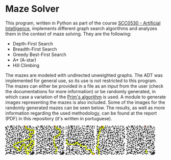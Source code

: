 # Maze Solver

This program, written in Python as part of the course [SCC0530 - Artificial Intelligence](https://uspdigital.usp.br/jupiterweb/obterDisciplina?nomdis=&sgldis=SCC0530), implements different graph search algorithms and analyzes them in the context of maze solving. They are the following:

  - Depth-First Search
  - Breadth-First Search
  - Greedy Best-First Search
  - A* (A-star)
  - Hill Climbing

The mazes are modeled with undirected unweighted graphs. The ADT was implemented for general use, so its use is not restricted to this program. The mazes can either be provided in a file as an input from the user (check the documentations for more information) or be randomly generated, in which case a variation of the [Prim's algorithm](https://en.wikipedia.org/wiki/Prim%27s_algorithm) is used. A module to generate images representing the mazes is also included. Some of the images for the randomly generated mazes can be seen below. The results, as well as more information regarding the used methodology, can be found at the report (PDF) in this repository (it's written in portuguese).

<img src="./out/random32x32_20-06-05-17-32-17/5_DFS.png" width="18%">  <img src="./out/random32x32_20-06-05-17-32-17/5_BFS.png" width="18%">  <img src="./out/random32x32_20-06-05-17-32-17/3_BestFirstSearch.png" width="18%">  <img src="./out/random32x32_20-06-05-17-32-17/4_A*.png" width="18%">  <img src="./out/random32x32_20-06-05-17-32-17/5_HillClimbing.png" width="18%">
